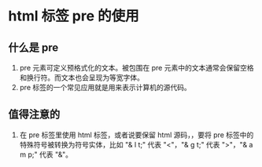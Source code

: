 
# html 标签 pre 的使用
## 什么是 pre
1. pre 元素可定义预格式化的文本。被包围在 pre 元素中的文本通常会保留空格和换行符。而文本也会呈现为等宽字体。
2. pre 标签的一个常见应用就是用来表示计算机的源代码。

## 值得注意的
1. 在 pre 标签里使用 html 标签，或者说要保留 html 源码，，要将 pre 标签中的特殊符号被转换为符号实体，比如 "& l t;" 代表 "<"，"& g t;" 代表 ">"，"& a m p;" 代表 "&"。